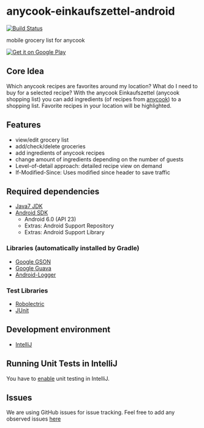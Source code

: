 anycook-einkaufszettel-android
===========
[![Build Status](https://jenkins.gesundkrank.de/job/anycook/job/anycook-einkaufszettel-android/job/master/badge/icon)](https://jenkins.gesundkrank.de/job/anycook/job/anycook-einkaufszettel-android/job/master/)

mobile grocery list for anycook

[![Get it on Google Play](http://developer.android.com/images/brand/en_generic_rgb_wo_45.png)](https://play.google.com/store/apps/details?id=de.anycook.einkaufszettel)

## Core Idea

Which anycook recipes are favorites around my location?
What do I need to buy for a selected recipe?
With the anycook Einkaufszettel (anycook shopping list) you can add ingredients (of recipes from [anycook](anycook.de)) to a shopping list. Favorite recipes in your location will be highlighted.

## Features

- view/edit grocery list
- add/check/delete groceries
- add ingredients of anycook recipes
- change amount of ingredients depending on the number of guests
- Level-of-detail approach: detailed recipe view on demand
- If-Modified-Since: Uses modified since header to save traffic

## Required dependencies
- [Java7 JDK](http://www.oracle.com/technetwork/java/javase/downloads/jdk7-downloads-1880260.html)
- [Android SDK](https://developer.android.com/sdk/index.html)
  - Android 6.0 (API 23)
  - Extras: Android Support Repository
  - Extras: Android Support Library

### Libraries (automatically installed by Gradle) 
- [Google GSON](https://github.com/google/gson)
- [Google Guava](https://github.com/google/guava)
- [Android-Logger](http://noveogroup.github.io/android-logger/)

### Test Libraries
- [Robolectric](https://github.com/robolectric/robolectric)
- [JUnit](http://junit.org)

## Development environment
- [IntelliJ](https://www.jetbrains.com/idea/)

## Running Unit Tests in IntelliJ
You have to [enable](https://www.bignerdranch.com/blog/triumph-android-studio-1-2-sneaks-in-full-testing-support/) unit testing in IntelliJ.

## Issues
We are using GitHub issues for issue tracking. Feel free to add any observed issues [here](https://github.com/anycook/anycook-einkaufszettel-android/issues)
